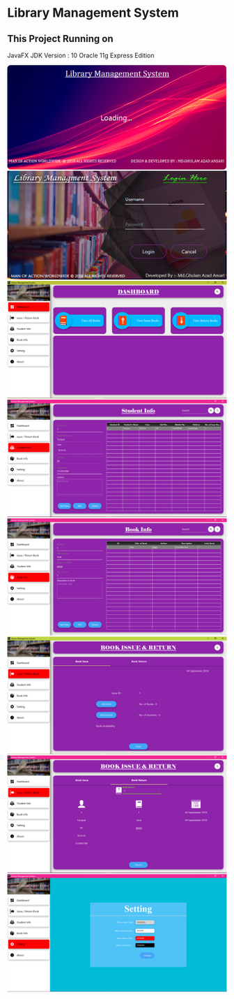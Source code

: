 # Library Management System

## This Project Running on

JavaFX
JDK Version : 10
Oracle 11g Express Edition

![Splash Screen](screenshots/SplashScreen.PNG)
![Login Form](screenshots/loginscreen.PNG)
![Dashboard Form](screenshots/dashboard.PNG)
![Student Form](screenshots/student.PNG)
![Book Form](screenshots/book.PNG)
![Issue Book Form](screenshots/Issue.PNG)
![Return Book Form](screenshots/return.PNG)
![Setting](screenshots/setting.PNG)